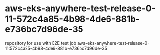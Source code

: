 # aws-eks-anywhere-test-release-0-11-572c4a85-4b98-4de6-881b-e736bc7d96de-35
repository for use with E2E test job aws-eks-anywhere-test-release-0-11:572c4a85-4b98-4de6-881b-e736bc7d96de-35

